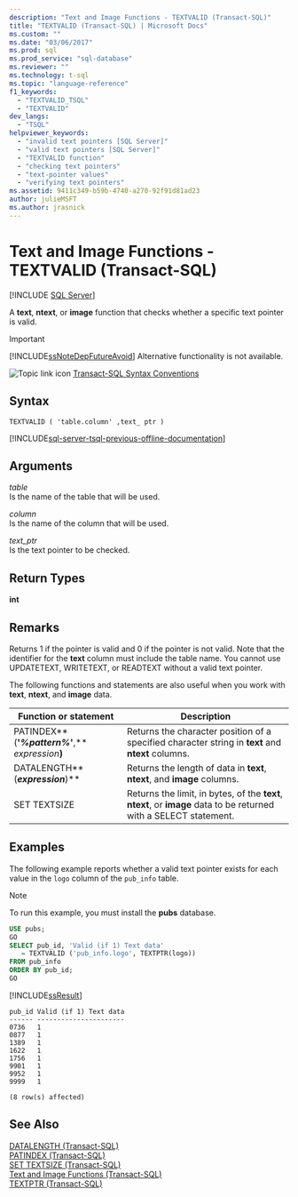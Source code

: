 ```yaml
---
description: "Text and Image Functions - TEXTVALID (Transact-SQL)"
title: "TEXTVALID (Transact-SQL) | Microsoft Docs"
ms.custom: ""
ms.date: "03/06/2017"
ms.prod: sql
ms.prod_service: "sql-database"
ms.reviewer: ""
ms.technology: t-sql
ms.topic: "language-reference"
f1_keywords: 
  - "TEXTVALID_TSQL"
  - "TEXTVALID"
dev_langs: 
  - "TSQL"
helpviewer_keywords: 
  - "invalid text pointers [SQL Server]"
  - "valid text pointers [SQL Server]"
  - "TEXTVALID function"
  - "checking text pointers"
  - "text-pointer values"
  - "verifying text pointers"
ms.assetid: 9411c349-b59b-4740-a270-92f91d81ad23
author: julieMSFT
ms.author: jrasnick
---
```

# Text and Image Functions - TEXTVALID (Transact-SQL)
[!INCLUDE [SQL Server](../../includes/applies-to-version/sqlserver.md)]

  A **text**, **ntext**, or **image** function that checks whether a specific text pointer is valid.  
  
> [!IMPORTANT]  
>  [!INCLUDE[ssNoteDepFutureAvoid](../../includes/ssnotedepfutureavoid-md.md)] Alternative functionality is not available.  
  
 ![Topic link icon](../../database-engine/configure-windows/media/topic-link.gif "Topic link icon") [Transact-SQL Syntax Conventions](../../t-sql/language-elements/transact-sql-syntax-conventions-transact-sql.md)  
  
## Syntax  
  
```syntaxsql
TEXTVALID ( 'table.column' ,text_ ptr )  
```  
  
[!INCLUDE[sql-server-tsql-previous-offline-documentation](../../includes/sql-server-tsql-previous-offline-documentation.md)]

## Arguments
 *table*  
 Is the name of the table that will be used.  
  
 *column*  
 Is the name of the column that will be used.  
  
 *text_ptr*  
 Is the text pointer to be checked.  
  
## Return Types  
 **int**  
  
## Remarks  
 Returns 1 if the pointer is valid and 0 if the pointer is not valid. Note that the identifier for the **text** column must include the table name. You cannot use UPDATETEXT, WRITETEXT, or READTEXT without a valid text pointer.  
  
 The following functions and statements are also useful when you work with **text**, **ntext**, and **image** data.  
  
|Function or statement|Description|  
|---------------------------|-----------------|  
|PATINDEX**(**'_%pattern%_'**,** _expression_**)**|Returns the character position of a specified character string in **text** and **ntext** columns.|  
|DATALENGTH**(**_expression_**)**|Returns the length of data in **text**, **ntext**, and **image** columns.|  
|SET TEXTSIZE|Returns the limit, in bytes, of the **text**, **ntext**, or **image** data to be returned with a SELECT statement.|  
  
## Examples  
 The following example reports whether a valid text pointer exists for each value in the `logo` column of the `pub_info` table.  
  
> [!NOTE]  
>  To run this example, you must install the **pubs** database.  
  
```sql
USE pubs;  
GO  
SELECT pub_id, 'Valid (if 1) Text data'   
   = TEXTVALID ('pub_info.logo', TEXTPTR(logo))   
FROM pub_info  
ORDER BY pub_id;  
GO  
```  
  
 [!INCLUDE[ssResult](../../includes/ssresult-md.md)]  
  
```  
pub_id Valid (if 1) Text data   
------ ----------------------   
0736   1                        
0877   1                        
1389   1                        
1622   1                        
1756   1                        
9901   1                        
9952   1                        
9999   1                        
  
(8 row(s) affected)  
```  
  
## See Also  
 [DATALENGTH &#40;Transact-SQL&#41;](../../t-sql/functions/datalength-transact-sql.md)   
 [PATINDEX &#40;Transact-SQL&#41;](../../t-sql/functions/patindex-transact-sql.md)   
 [SET TEXTSIZE &#40;Transact-SQL&#41;](../../t-sql/statements/set-textsize-transact-sql.md)   
 [Text and Image Functions &#40;Transact-SQL&#41;](./text-and-image-functions-textptr-transact-sql.md)   
 [TEXTPTR &#40;Transact-SQL&#41;](../../t-sql/functions/text-and-image-functions-textptr-transact-sql.md)  
  
